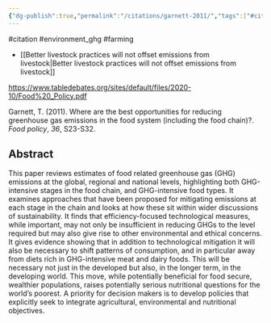 ```yaml
---
{"dg-publish":true,"permalink":"/citations/garnett-2011/","tags":["#citation","#environment_ghg","#farming"],"created":"2025-10-23T17:42:46.277+01:00","updated":"2025-10-23T18:06:08.930+01:00"}
---
```


#citation #environment_ghg  #farming 

- [[Better livestock practices will not offset emissions from livestock\|Better livestock practices will not offset emissions from livestock]]

https://www.tabledebates.org/sites/default/files/2020-10/Food%20_Policy.pdf

Garnett, T. (2011). Where are the best opportunities for reducing greenhouse gas emissions in the food system (including the food chain)?. _Food policy_, _36_, S23-S32.
## Abstract
This paper reviews estimates of food related greenhouse gas (GHG) emissions at the global, regional and national levels, highlighting both GHG-intensive stages in the food chain, and GHG-intensive food types. It examines approaches that have been proposed for mitigating emissions at each stage in the chain and looks at how these sit within wider discussions of sustainability. It finds that efficiency-focused technological measures, while important, may not only be insufficient in reducing GHGs to the level required but may also give rise to other environmental and ethical concerns. It gives evidence showing that in addition to technological mitigation it will also be necessary to shift patterns of consumption, and in particular away from diets rich in GHG-intensive meat and dairy foods. This will be necessary not just in the developed but also, in the longer term, in the developing world. This move, while potentially beneficial for food secure, wealthier populations, raises potentially serious nutritional questions for the world’s poorest. A priority for decision makers is to develop policies that explicitly seek to integrate agricultural, environmental and nutritional objectives.

